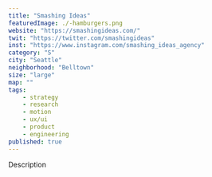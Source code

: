 ```yaml
---
title: "Smashing Ideas"
featuredImage: ./-hamburgers.png
website: "https://smashingideas.com/"
twit: "https://twitter.com/smashingideas"
inst: "https://www.instagram.com/smashing_ideas_agency"
category: "S"
city: "Seattle"
neighborhood: "Belltown"
size: "large"
map: ""
tags:
    - strategy
    - research
    - motion
    - ux/ui
    - product
    - engineering
published: true
---
```


Description
